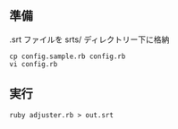 ## 準備

.srt ファイルを srts/ ディレクトリー下に格納

```
cp config.sample.rb config.rb
vi config.rb
```

## 実行

```
ruby adjuster.rb > out.srt
```
